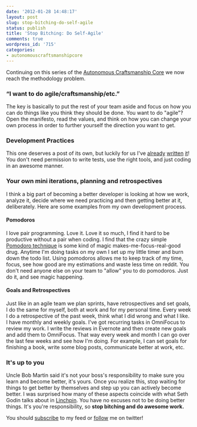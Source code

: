 ```yaml
---
date: '2012-01-28 14:48:17'
layout: post
slug: stop-bitching-do-self-agile
status: publish
title: 'Stop Bitching: Do Self-Agile'
comments: true
wordpress_id: '715'
categories:
- autonomouscraftsmanshipcore
---
```


Continuing on this series of the [Autonomous Craftsmanship Core](/category/autonomouscraftsmanshipcore/) we now reach the methodology problem.


### “I want to do agile/craftsmanship/etc.”


The key is basically to put the rest of your team aside and focus on how you can do things like you think they should be done. You want to do "agile"? Open the manifesto, read the values, and think on how you can change your own process in order to further yourself the direction you want to get.


### Development Practices


This one deserves a post of its own, but luckily for us I've [already](/2011/11/28/stop-bitching-write-those-damn-tests/) [written](/2011/12/18/stop-bitching-use-the-tools-you-want/) [it](/2011/12/30/stop-bitching-it-doesnt-always-take-two-to-pair/)! You don't need permission to write tests, use the right tools, and just coding in an awesome manner.


### Your own mini iterations, planning and retrospectives


I think a big part of becoming a better developer is looking at how we work, analyze it, decide where we need practicing and then getting better at it, deliberately. Here are some examples from my own development process.


#### Pomodoros


I love pair programming. Love it. Love it so much, I find it hard to be productive without a pair when coding. I find that the crazy simple [Pomodoro technique](http://www.pomodorotechnique.com/) is some kind of magic makes-me-focus-real-good drug. Anytime I'm doing tasks on my own I set up my little timer and burn down the todo list. Using pomodoros allows me to keep track of my time, focus, see how good are my estimations and waste less time on reddit. You don't need anyone else on your team to "allow" you to do pomodoros. Just do it, and see magic happening.


#### Goals and Retrospectives


Just like in an agile team we plan sprints, have retrospectives and set goals, I do the same for myself, both at work and for my personal time. Every week I do a retrospective of the past week, think what I did wrong and what I like. I have monthly and weekly goals. I've got recurring tasks in OmniFocus to review my work. I write the reviews in Evernote and then create new goals and add them to OmniFocus. That way every week and month I can go over the last few weeks and see how I'm doing. For example, I can set goals for finishing a book, write some blog posts, communicate better at work, etc.


### It's up to you


Uncle Bob Martin said it's not your boss's responsibility to make sure you learn and become better, it's yours. Once you realize this, stop waiting for things to get better by themselves and step up you can actively become better. I was surprised how many of these aspects coincide with what Seth Godin talks about in [Linchpin](http://www.amazon.com/gp/product/1591843162/ref=as_li_ss_tl?ie=UTF8&tag=thcodu02-20&linkCode=as2&camp=1789&creative=390957&creativeASIN=1591843162)<img src="http://www.assoc-amazon.com/e/ir?t=thcodu02-20&l=as2&o=1&a=1591843162" style="width: 0; height: 0; display: none; border: none !important;"/>. You have no excuses not to be doing better things. It's you're responsibility, so **stop bitching and do awesome work.**

You should [subscribe](http://feeds.feedburner.com/TheCodeDump) to my feed or [follow](http://twitter.com/avivby) me on twitter!
